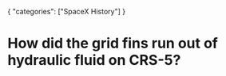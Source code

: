{
    "categories": ["SpaceX History"]
}

# How did the grid fins run out of hydraulic fluid on CRS-5?
